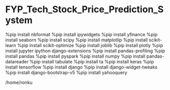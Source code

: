 # FYP_Tech_Stock_Price_Prediction_System

%pip install nbformat
%pip install ipywidgets
%pip install yfinance
%pip install seaborn
%pip install scipy
%pip install matplotlip
%pip install scikit-learn
%pip install scikit-optimize
%pip install joblib
%pip install plotly
%pip install jupyter ipython django-extensions
%pip install pandas-profiling
%pip install pandas
%pip install pyspark
%pip install numpy
%pip install pandas-datareader
%pip install tabulate
%pip install ta
%pip install keras
%pip install tensorflow
%pip install django
%pip install django-widget-tweaks
%pip install django-bootstrap-v5
%pip install yahooquery

/home/ronku